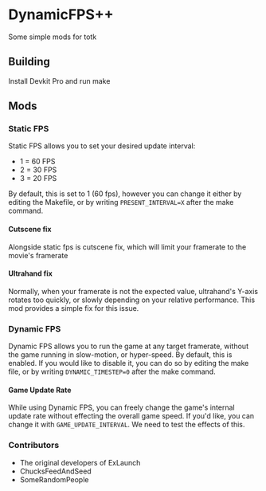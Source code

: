 # DynamicFPS++
Some simple mods for totk

## Building
Install Devkit Pro and run make

## Mods

### Static FPS
Static FPS allows you to set your desired update interval:
- 1 = 60 FPS
- 2 = 30 FPS
- 3 = 20 FPS

By default, this is set to 1 (60 fps), however you can change it either by editing the Makefile, or by writing `PRESENT_INTERVAL=X` after the make command.

#### Cutscene fix
Alongside static fps is cutscene fix, which will limit your framerate to the movie's framerate

#### Ultrahand fix
Normally, when your framerate is not the expected value, ultrahand's Y-axis rotates too quickly, or slowly depending on your relative performance. This mod provides a simple fix for this issue.

### Dynamic FPS
Dynamic FPS allows you to run the game at any target framerate, without the game running in slow-motion, or hyper-speed. By default, this is enabled. If you would like to disable it, you can do so by editing the make file, or by writing `DYNAMIC_TIMESTEP=0` after the make command.

#### Game Update Rate
While using Dynamic FPS, you can freely change the game's internal update rate without effecting the overall game speed. If you'd like, you can change it with `GAME_UPDATE_INTERVAL`. We need to test the effects of this.

### Contributors
- The original developers of ExLaunch
- ChucksFeedAndSeed
- SomeRandomPeople

